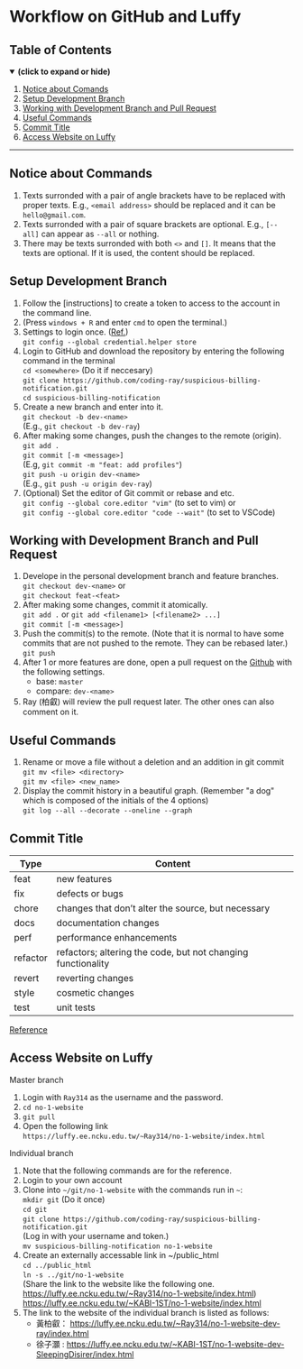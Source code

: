 # Workflow on GitHub and Luffy
## Table of Contents
<details open>
<summary><b>(click to expand or hide)</b></summary>
<!-- MarkdownTOC -->

1. [Notice about Comands](#notice)
1. [Setup Development Branch](#setup)
1. [Working with Development Branch and Pull Request](#dev-and-PR)
1. [Useful Commands](#commands)
1. [Commit Title](#commit)
1. [Access Website on Luffy](#luffy)

<!-- /MarkdownTOC -->
</details>

---

<a id="notice"></a>

## Notice about Commands
1. Texts surronded with a pair of angle brackets have to be replaced with proper texts. E.g., `<email address>` should be replaced and it can be `hello@gmail.com`.
1. Texts surronded with a pair of square brackets are optional. E.g., `[--all]` can  appear as `--all` or nothing.
1. There may be texts surronded with both `<>` and `[]`. It means that the texts are optional. If it is used, the content should be replaced.

<a id="setup"></a>

## Setup Development Branch
1. Follow the [instructions] to create a token to access to the account in the command line.
1. (Press `windows + R` and enter `cmd` to open the terminal.)
1. Settings to login once. ([Ref.](https://stackoverflow.com/a/17979600))  
    `git config --global credential.helper store`
1. Login to GitHub and download the repository by entering the following command in the terminal  
    `cd <somewhere>` (Do it if neccesary)  
    `git clone https://github.com/coding-ray/suspicious-billing-notification.git`  
    `cd suspicious-billing-notification`
1. Create a new branch and enter into it.  
    `git checkout -b dev-<name>`  
    (E.g., `git checkout -b dev-ray`)
1. After making some changes, push the changes to the remote (origin).
    `git add .`  
    `git commit [-m <message>]`  
    (E.g, `git commit -m "feat: add profiles"`)  
    `git push -u origin dev-<name>`  
    (E.g., `git push -u origin dev-ray`)
1. (Optional) Set the editor of Git commit or rebase and etc.  
    `git config --global core.editor "vim"` (to set to vim) or  
    `git config --global core.editor "code --wait"` (to set to VSCode)

<a id="dev-and-PR"></a>

## Working with Development Branch and Pull Request
1. Develope in the personal development branch and feature branches.  
    `git checkout dev-<name>` or  
    `git checkout feat-<feat>`
1. After making some changes, commit it atomically.  
    `git add .` or `git add <filename1> [<filename2> ...]`  
    `git commit [-m <message>]`
1. Push the commit(s) to the remote. (Note that it is normal to have some commits that are not pushed to the remote. They can be rebased later.)  
    `git push`
1. After 1 or more features are done, open a pull request on the [Github](https://github.com/coding-ray/suspicious-billing-notification/pulls) with the following settings.
    * base: `master`
    * compare: `dev-<name>`
1. Ray (柏叡) will review the pull request later. The other ones can also comment on it.

<a id="commands"></a>

## Useful Commands
1. Rename or move a file without a deletion and an addition in git commit  
    `git mv <file> <directory>`  
    `git mv <file> <new_name>`
1. Display the commit history in a beautiful graph. (Remember "a dog" which is composed of the initials of the 4 options)  
    `git log --all --decorate --oneline --graph`

<a id="commit"></a>

## Commit Title
|Type|Content|
|-----|---------------|
|feat|new features|
|fix|defects or bugs|
|chore|changes that don’t alter the source, but necessary|
|docs|documentation changes|
|perf|performance enhancements|
|refactor|refactors; altering the code, but not changing functionality|
|revert|reverting changes|
|style|cosmetic changes|
|test|unit tests|
  
[Reference](https://dev.to/sublimegeek/clean-conventional-commits-40l8)

<a id="luffy"></a>

## Access Website on Luffy
Master branch
1. Login with `Ray314` as the username and the password.
1. `cd no-1-website`
1. `git pull`
1. Open the following link  
    `https://luffy.ee.ncku.edu.tw/~Ray314/no-1-website/index.html`

Individual branch
1. Note that the following commands are for the reference.
1. Login to your own account
1. Clone into `~/git/no-1-website` with the commands run in `~`:  
    `mkdir git` (Do it once)  
    `cd git`  
    `git clone https://github.com/coding-ray/suspicious-billing-notification.git`  
    (Log in with your username and token.)  
    `mv suspicious-billing-notification no-1-website`
1. Create an externally accessable link in ~/public_html  
    `cd ../public_html`  
    `ln -s ../git/no-1-website`  
    (Share the link to the website like the following one.  
    https://luffy.ee.ncku.edu.tw/~Ray314/no-1-website/index.html)
    https://luffy.ee.ncku.edu.tw/~KABI-1ST/no-1-website/index.html
1. The link to the website of the individual branch is listed as follows:
    * 黃柏叡： https://luffy.ee.ncku.edu.tw/~Ray314/no-1-website-dev-ray/index.html
    * 徐子灝 : https://luffy.ee.ncku.edu.tw/~KABI-1ST/no-1-website-dev-SleepingDisirer/index.html

